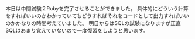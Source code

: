 本日は中間試験２Rubyを完了させることができました。
具体的にどういう計算をすればいいのかわかっていてもどうすればそれをコードとして出力すればいいのかかなりの時間考えていました。
明日からはSQLの試験になりますが正直SQLはあまり覚えていないので一度復習をしようと思います。